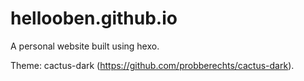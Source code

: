 # hellooben.github.io
A personal website built using hexo.

Theme: cactus-dark (https://github.com/probberechts/cactus-dark).

